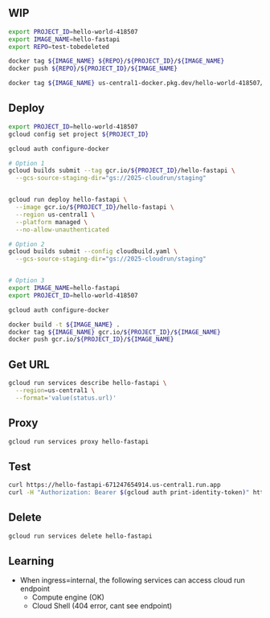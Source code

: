 ## WIP
```bash
export PROJECT_ID=hello-world-418507
export IMAGE_NAME=hello-fastapi
export REPO=test-tobedeleted

docker tag ${IMAGE_NAME} ${REPO}/${PROJECT_ID}/${IMAGE_NAME}
docker push ${REPO}/${PROJECT_ID}/${IMAGE_NAME}

docker tag ${IMAGE_NAME} us-central1-docker.pkg.dev/hello-world-418507/test-tobedeleted/hello-fastapi
```

## Deploy
```bash
export PROJECT_ID=hello-world-418507
gcloud config set project ${PROJECT_ID}

gcloud auth configure-docker

# Option 1
gcloud builds submit --tag gcr.io/${PROJECT_ID}/hello-fastapi \
  --gcs-source-staging-dir="gs://2025-cloudrun/staging"


gcloud run deploy hello-fastapi \
  --image gcr.io/${PROJECT_ID}/hello-fastapi \
  --region us-central1 \
  --platform managed \
  --no-allow-unauthenticated

# Option 2
gcloud builds submit --config cloudbuild.yaml \
  --gcs-source-staging-dir="gs://2025-cloudrun/staging"


# Option 3
export IMAGE_NAME=hello-fastapi
export PROJECT_ID=hello-world-418507

gcloud auth configure-docker

docker build -t ${IMAGE_NAME} .
docker tag ${IMAGE_NAME} gcr.io/${PROJECT_ID}/${IMAGE_NAME}
docker push gcr.io/${PROJECT_ID}/${IMAGE_NAME}

```

## Get URL
```bash
gcloud run services describe hello-fastapi \
  --region=us-central1 \
  --format='value(status.url)'
```

## Proxy
```bash
gcloud run services proxy hello-fastapi
```

## Test

```bash
curl https://hello-fastapi-671247654914.us-central1.run.app
curl -H "Authorization: Bearer $(gcloud auth print-identity-token)" https://hello-fastapi-671247654914.us-central1.run.app
```

## Delete
```bash
gcloud run services delete hello-fastapi
```

## Learning

- When ingress=internal, the following services can access cloud run endpoint
    - Compute engine (OK)
    - Cloud Shell (404 error, cant see endpoint)
